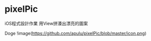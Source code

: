 # pixelPic
iOS程式設計作業
用View拼湊出漂亮的圖案

Doge
!image(https://github.com/apulu/pixelPic/blob/master/icon.png)
